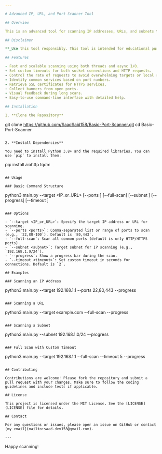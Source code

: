 ```yaml
---

# Advanced IP, URL, and Port Scanner Tool

## Overview

This is an advanced tool for scanning IP addresses, URLs, and subnets to detect open ports and associated services. It features multithreaded and asynchronous scanning, customizable timeouts, SSL certificate fetching, banner grabbing, and rate limiting. Designed for penetration testing and network security assessments, this tool offers robust performance and usability.

## Disclaimer

**_Use this tool responsibly. This tool is intended for educational purposes and legitimate security testing only._** Unauthorized use of this tool against systems you do not own or have explicit permission to test is illegal and unethical. The creator of this tool is not responsible for any misuse or legal consequences resulting from its use. Always obtain proper authorization before performing security testing. 

## Features

- Fast and scalable scanning using both threads and async I/O.
- Set custom timeouts for both socket connections and HTTP requests.
- Control the rate of requests to avoid overwhelming targets or local resources.
- Identify common services based on port numbers.
- Retrieve SSL certificates for HTTPS services.
- Collect banners from open ports.
- Visual feedback during long scans.
- Easy-to-use command-line interface with detailed help.

## Installation

1. **Clone the Repository**

   ```
   git clone https://github.com/SaadSaid158/Basic-Port-Scanner.git
   cd Basic-Port-Scanner
   ```

2. **Install Dependencies**

   You need to install Python 3.8+ and the required libraries. You can use `pip` to install them:

   ```
   pip install aiohttp tqdm
   ```

## Usage

### Basic Command Structure

```
python3 main.py --target <IP_or_URL> [--ports <ports>] [--full-scan] [--subnet <subnet>] [--progress] [--timeout <timeout>]
```

### Options

- `--target <IP_or_URL>`: Specify the target IP address or URL for scanning.
- `--ports <ports>`: Comma-separated list or range of ports to scan (e.g., `22,80-100`). Default is `80,443`.
- `--full-scan`: Scan all common ports (default is only HTTP/HTTPS ports).
- `--subnet <subnet>`: Target subnet for IP scanning (e.g., `192.168.1.0/24`).
- `--progress`: Show a progress bar during the scan.
- `--timeout <timeout>`: Set custom timeout in seconds for connections. Default is `2`.

## Examples

### Scanning an IP Address

```
python3 main.py --target 192.168.1.1 --ports 22,80,443 --progress
```

### Scanning a URL

```
python3 main.py --target example.com --full-scan --progress
```

### Scanning a Subnet

```
python3 main.py --subnet 192.168.1.0/24 --progress
```

### Full Scan with Custom Timeout

```
python3 main.py --target 192.168.1.1 --full-scan --timeout 5 --progress
```

## Contributing

Contributions are welcome! Please fork the repository and submit a pull request with your changes. Make sure to follow the coding guidelines and include tests if applicable.

## License

This project is licensed under the MIT License. See the [LICENSE](LICENSE) file for details.

## Contact

For any questions or issues, please open an issue on GitHub or contact [my email](mailto:saad.dev158@gmail.com).

---
```


Happy scanning!

